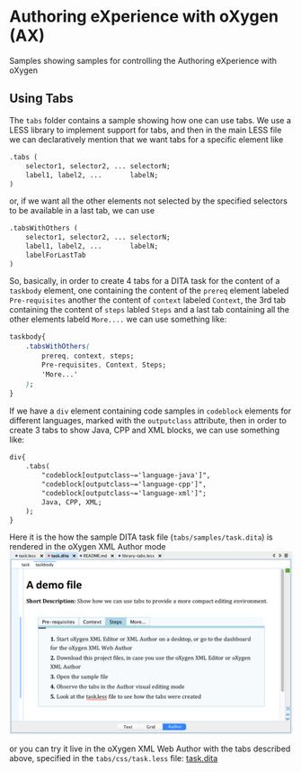# Authoring eXperience with oXygen (AX)

Samples showing samples for controlling the Authoring eXperience with oXygen

## Using Tabs

The `tabs` folder contains a sample showing how one can use tabs.
We use a LESS library to implement support for tabs, and then in the main
LESS file we can declaratively mention that we want tabs for a specific element
like

```
.tabs (
    selector1, selector2, ... selectorN;
    label1, label2, ...       labelN;    
)
```

or, if we want all the other elements not selected by the specified selectors to be
available in a last tab, we can use 

```
.tabsWithOthers (
    selector1, selector2, ... selectorN;
    label1, label2, ...       labelN;
    labelForLastTab    
)
```

So, basically, in order to create 4 tabs for a DITA task for the content of 
a `taskbody` element, one containing the content of the `prereq` element 
labeled `Pre-requisites` another the content of `context` labeled `Context`,
the 3rd tab containing the content of `steps` labled `Steps` and a last tab 
containing all the other elements labeld `More....` we can use something like:


```css
taskbody{
    .tabsWithOthers(
        prereq, context, steps;
        Pre-requisites, Context, Steps;
        'More...'
    );
}
```

If we have a `div` element containing code samples in `codeblock` elements for 
different languages, marked with the `outputclass` attribute, then in order to
create 3 tabs to show Java, CPP and XML blocks, we can use something like:


```
div{
    .tabs(
        "codeblock[outputclass~='language-java']", 
        "codeblock[outputclass~='language-cpp']", 
        "codeblock[outputclass~='language-xml']";
        Java, CPP, XML;
    );
}
```

Here it is the how the sample DITA task file (`tabs/samples/task.dita`) is rendered 
in the oXygen XML Author mode
![tabs/sample/task.png](tabs/sample/task.png)


or you can try it live in the oXygen XML Web Author with the tabs described above, specified in the 
`tabs/css/task.less` file:
[task.dita](https://www.oxygenxml.com/webapp-demo-aws/app/oxygen.html?url=github%3A%2F%2FgetFileContent%2Foxygenxml%2Fax%2Fmaster%2Ftabs%2Fsample%2Ftask.dita)
